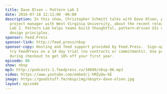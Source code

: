 ```yaml
---
title: Dave Olsen — Pattern Lab 2
date: 2016-07-18 12:11:00 -06:00
description: In this show, Christopher Schmitt talks with Dave Olsen, programmer/
  project manager with West Virginia University, about the recent release of Pattern
  Lab 2. Pattern Lab helps teams build thoughtful, pattern-driven UIs using atomic
  design principles.
sponsor: Feed.Press
sponsor-link: http://feed.press/nbsp
sponsor-copy: Hosting and feed support provided by Feed.Press.  Sign-up today and
  try FeedPress on a 14 day trial (no contracts or commitments). Use promo code *nbsp*
  during checkout to get 10% off your first year.
episode: 86
show: nbsp
mp3: http://podcasts-1.feedpress.co/10609/nbsp-86.mp3
video: https://www.youtube.com/embed/j-hMZyQw-GE
image: https://goodstuff.fm/nbsp/img/nbsptv-dave-olsen.jpg
layout: episode
---
```


